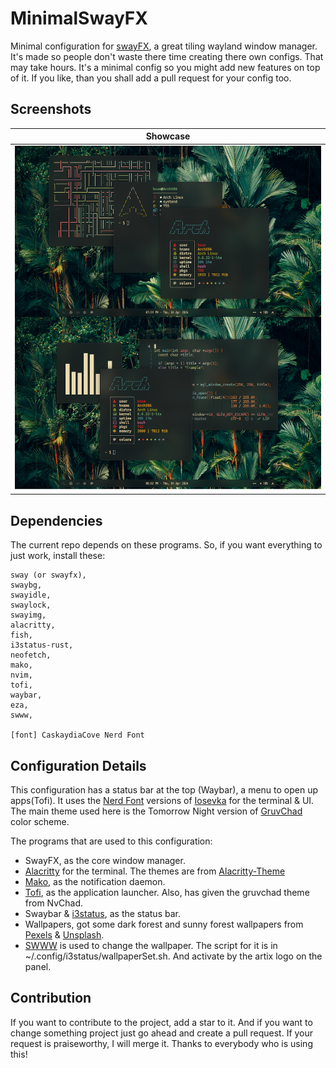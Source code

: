 # MinimalSwayFX
Minimal configuration for [swayFX](https://github.com/WillPower3309/swayfx), a great tiling wayland window manager.
It's made so people don't waste there time creating there own configs. That may take hours.
It's a minimal config so you might add new features on top of it. If you like, than you shall add a pull 
request for your config too.

## Screenshots
| Showcase                       |
| -----------------------------  |
| ![Idle](screenshots/Idle.png)  |

## Dependencies
The current repo depends on these programs. So, if you want everything to just work, install these:
```
sway (or swayfx),
swaybg,
swayidle,
swaylock,
swayimg,
alacritty,
fish,
i3status-rust,
neofetch,
mako,
nvim,
tofi,
waybar,
eza,
swww,

[font] CaskaydiaCove Nerd Font
```

## Configuration Details
This configuration has a status bar at the top (Waybar), a menu to open up apps(Tofi). It uses the 
[Nerd Font](https://www.nerdfonts.com/) versions of [Iosevka](https://github.com/be5invis/Iosevka) 
for the terminal & UI. The main theme used here is the Tomorrow Night version of [GruvChad](https://github.com/NvChad/base46/blob/v2.0/lua/base46/themes/gruvchad.lua) color scheme.

The programs that are used to this configuration:
- SwayFX, as the core window manager.
- [Alacritty](https://github.com/alacritty/alacritty) for the terminal. 
  The themes are from [Alacritty-Theme](https://github.com/alacritty/alacritty-theme)
- [Mako](https://github.com/emersion/mako), as the notification daemon.
- [Tofi](https://github.com/philj56/tofi), as the application launcher. Also, has given the gruvchad theme from NvChad.
- Swaybar & [i3status](https://github.com/i3/i3status), as the status bar.
- Wallpapers, got some dark forest and sunny forest wallpapers from [Pexels](https://www.pexels.com) & [Unsplash](https://unsplash.com/).
- [SWWW](https://github.com/LGFae/swww) is used to change the wallpaper. The script for it is in ~/.config/i3status/wallpaperSet.sh. And activate by the artix logo on the panel.

## Contribution
If you want to contribute to the project, add a star to it. And if you want to change something project just go ahead and create a pull request. If your request is praiseworthy, I will merge it. Thanks to everybody who is using this!
